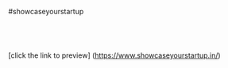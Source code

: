 #showcaseyourstartup
## <br> 
 [click the link to preview] (https://www.showcaseyourstartup.in/)
  <br>
